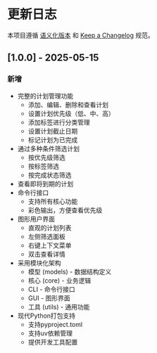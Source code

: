 # 更新日志

本项目遵循 [语义化版本](https://semver.org/lang/zh-CN/) 和 [Keep a Changelog](https://keepachangelog.com/zh-CN/1.0.0/) 规范。

## [1.0.0] - 2025-05-15

### 新增
- 完整的计划管理功能
  - 添加、编辑、删除和查看计划
  - 设置计划优先级（低、中、高）
  - 添加标签进行分类管理
  - 设置计划截止日期
  - 标记计划为已完成
- 通过多种条件筛选计划
  - 按优先级筛选
  - 按标签筛选
  - 按完成状态筛选
- 查看即将到期的计划
- 命令行接口
  - 支持所有核心功能
  - 彩色输出，方便查看优先级
- 图形用户界面
  - 直观的计划列表
  - 左侧筛选面板
  - 右键上下文菜单
  - 双击查看详情
- 采用模块化架构
  - 模型 (models) - 数据结构定义
  - 核心 (core) - 业务逻辑
  - CLI - 命令行接口
  - GUI - 图形界面
  - 工具 (utils) - 通用功能
- 现代Python打包支持
  - 支持pyproject.toml
  - 支持uv依赖管理
  - 提供开发工具配置
